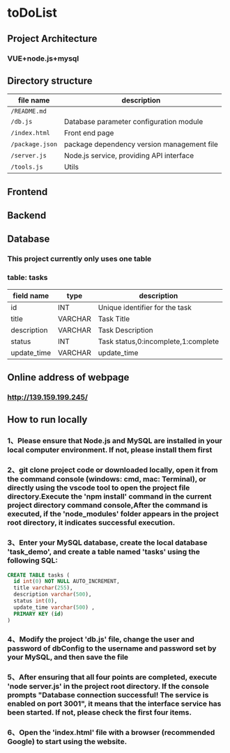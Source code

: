 # toDoList
## Project Architecture
### VUE+node.js+mysql
## Directory structure
| file name | description |
| --- | --- |
| `/README.md ` |  |
| `/db.js` | Database parameter configuration module |
| `/index.html` | Front end page |
| `/package.json` | package dependency version management file |
| `/server.js` | Node.js service, providing API interface |
| `/tools.js` | Utils |
## Frontend
## Backend
## Database
### This project currently only uses one table
### table: tasks
field name | type | description
--- | --- | ---
id | INT | Unique identifier for the task
title | VARCHAR | Task Title
description | VARCHAR | Task Description
status | INT | Task status,0:incomplete,1:complete
update_time | VARCHAR | update_time


## Online address of webpage
### http://139.159.199.245/


## How to run locally
### 1、Please ensure that Node.js and MySQL are installed in your local computer environment. If not, please install them first
### 2、git clone project code or downloaded locally, open it  from the command console (windows: cmd, mac: Terminal), or directly using the vscode tool to open the project file directory.Execute the 'npm install' command in the current project directory command console,After the command is executed, if the 'node_modules' folder appears in the project root directory, it indicates successful execution.
### 3、Enter your MySQL database, create the local database 'task_demo', and create a table named 'tasks' using the following SQL:
```sql
CREATE TABLE tasks (
  id int(0) NOT NULL AUTO_INCREMENT,
  title varchar(255),
  description varchar(500),
  status int(0),
  update_time varchar(500) ,
  PRIMARY KEY (id)
)
```
### 4、Modify the project 'db.js' file, change the user and password of dbConfig to the username and password set by your MySQL, and then save the file
### 5、After ensuring that all four points are completed, execute 'node server.js' in the project root directory. If the console prompts "Database connection successful! The service is enabled on port 3001", it means that the interface service has been started. If not, please check the first four items.
### 6、Open the 'index.html' file with a browser (recommended Google) to start using the website.



